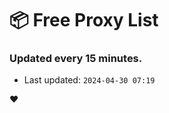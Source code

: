 # :package: Free Proxy List
### Updated every 15 minutes.

- Last updated: `2024-04-30 07:19`

:heart:
